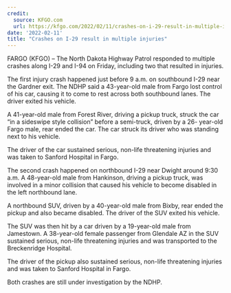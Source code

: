 ```yaml
---
credit:
  source: KFGO.com
  url: https://kfgo.com/2022/02/11/crashes-on-i-29-result-in-multiple-injuries/
date: '2022-02-11'
title: "Crashes on I-29 result in multiple injuries"
---
```

FARGO (KFGO) – The North Dakota Highway Patrol responded to multiple crashes along I-29 and I-94 on Friday, including two that resulted in injuries.

The first injury crash happened just before 9 a.m. on southbound I-29 near the Gardner exit. The NDHP said a 43-year-old male from Fargo lost control of his car, causing it to come to  rest across both southbound lanes. The driver exited his vehicle. 

A 41-year-old male from Forest River, driving a pickup truck, struck the car “in a sideswipe style collision” before a semi-truck, driven by a 26- year-old Fargo male, rear ended the car. The car struck its driver who was standing next to his vehicle. 

The driver of the car sustained serious, non-life threatening injuries and was taken to Sanford Hospital in Fargo. 

The second crash happened on northbound I-29 near Dwight around 9:30 a.m. A 48-year-old male from Hankinson, driving a pickup truck, was involved in a minor collision that caused his vehicle to become disabled in the left northbound lane. 

A northbound SUV, driven by a 40-year-old male from Bixby, rear ended the pickup and also became disabled. The driver of the SUV exited his vehicle. 

The SUV was then hit by a car driven by a 19-year-old male from Jamestown. A 38-year-old female passenger from Glendale AZ in the SUV sustained serious, non-life threatening injuries and was transported to the Breckenridge Hospital. 

The driver of the pickup also sustained serious, non-life threatening injuries and was taken to Sanford Hospital in Fargo. 

Both crashes are still under investigation by the NDHP.

